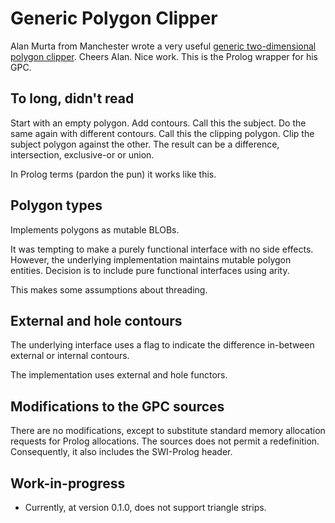 # Generic Polygon Clipper

Alan Murta from Manchester wrote a very useful [generic two-dimensional
polygon clipper][gpc]. Cheers Alan. Nice work. This is the Prolog
wrapper for his GPC.

[gpc]:http://www.cs.man.ac.uk/~toby/alan/software/gpc.html

## To long, didn't read

Start with an empty polygon. Add contours. Call this the subject. Do the
same again with different contours. Call this the clipping polygon. Clip
the subject polygon against the other. The result can be a difference,
intersection, exclusive-or or union.

In Prolog terms (pardon the pun) it works like this.

## Polygon types

Implements polygons as mutable BLOBs.

It was tempting to make a purely functional interface with no side
effects. However, the underlying implementation maintains mutable
polygon entities. Decision is to include pure functional interfaces
using arity.

This makes some assumptions about threading.

## External and hole contours

The underlying interface uses a flag to indicate the difference
in-between external or internal contours.

The implementation uses external and hole functors.

## Modifications to the GPC sources

There are no modifications, except to substitute standard memory
allocation requests for Prolog allocations. The sources does not permit
a redefinition. Consequently, it also includes the SWI-Prolog header.

## Work-in-progress

* Currently, at version 0.1.0, does not support triangle strips.

